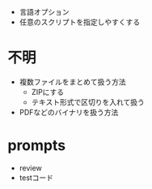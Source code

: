 - 言語オプション
- 任意のスクリプトを指定しやすくする

# 不明
- 複数ファイルをまとめて扱う方法
  - ZIPにする
  - テキスト形式で区切りを入れて扱う
- PDFなどのバイナリを扱う方法

# prompts
- review
- testコード
